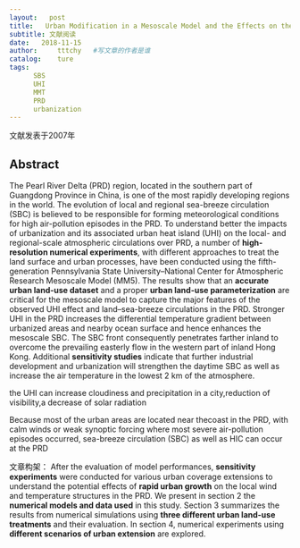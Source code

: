 ```yaml
---
layout:   post
title:   Urban Modification in a Mesoscale Model and the Effects on the Local Circulation in the Pearl River Delta Region
subtitle: 文献阅读  
date:   2018-11-15
author:     tttchy   #写文章的作者是谁
catalog:    ture
tags:    
      SBS
      UHI  
      MMT
      PRD
      urbanization
---
```



文献发表于2007年

## Abstract
The Pearl River Delta (PRD) region, located in the southern part of Guangdong Province in China, is one  of the most rapidly developing regions in the world. The evolution of local and regional sea-breeze circulation (SBC) is believed to be responsible for forming meteorological conditions for high air-pollution episodes in the PRD. To understand better the impacts of urbanization and its associated urban heat island (UHI) on the local- and regional-scale atmospheric circulations over PRD, a number of **high-resolution numerical experiments**, with different approaches to treat the land surface and urban processes, have been conducted using the fifth-generation Pennsylvania State University–National Center for Atmospheric Research Mesoscale Model (MM5). The results show that an **accurate urban land-use dataset** and a proper **urban land-use parameterization** are critical for the mesoscale model to capture the major features of the observed UHI effect and land–sea-breeze circulations in the PRD. Stronger UHI in the PRD increases the differential temperature gradient between urbanized areas and nearby ocean surface and hence enhances the mesoscale SBC. The SBC front consequently penetrates farther inland to overcome the prevailing easterly flow in the western part of inland Hong Kong. Additional **sensitivity studies** indicate that further industrial development and urbanization will strengthen the daytime SBC as well as increase the air temperature in the lowest 2 km of the atmosphere.

the UHI can increase cloudiness and precipitation in a city,reduction of visibility,a decrease of solar radiation

Because most of the urban areas are located near thecoast in the PRD, with calm winds or weak synoptic forcing where most severe air-pollution episodes occurred, sea-breeze circulation (SBC) as well as HIC can occur at the PRD

文章构架：
After the evaluation of model performances, **sensitivity experiments** were conducted for various urban coverage extensions to understand the potential effects of **rapid urban growth** on the local wind and temperature structures in the PRD. We present in section 2 the **numerical models and data used** in this study. Section 3 summarizes the results from numerical simulations using **three different urban land-use treatments** and their evaluation. In section 4, numerical experiments using **different scenarios of urban extension** are explored.





